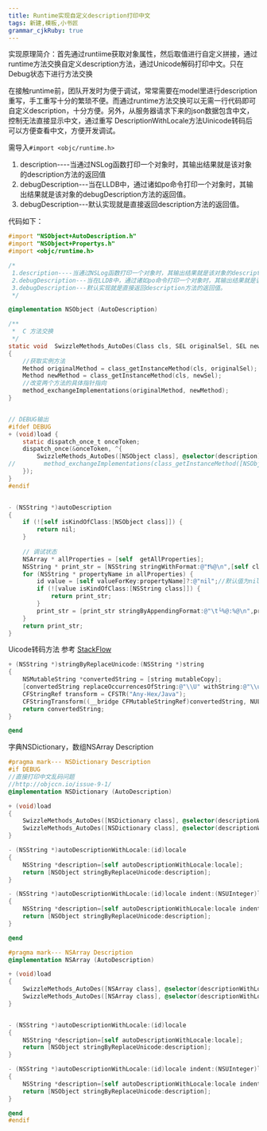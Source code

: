 ```yaml
---
title: Runtime实现自定义description打印中文
tags: 新建,模板,小书匠
grammar_cjkRuby: true
---
```

实现原理简介：首先通过runtiime获取对象属性，然后取值进行自定义拼接，通过runtime方法交换自定义description方法，通过Unicode解码打印中文。只在Debug状态下进行方法交换

在接触runtime前，团队开发时为便于调试，常常需要在model里进行description重写，手工重写十分的繁琐不便。而通过runtime方法交换可以无需一行代码即可自定义description，十分方便。另外，从服务器请求下来的json数据包含中文，控制无法直接显示中文，通过重写
DescriptionWithLocale方法Uinicode转码后可以方便查看中文，方便开发调试。

需导入`#import <objc/runtime.h>`
 1. description----当通过NSLog函数打印一个对象时，其输出结果就是该对象的description方法的返回值
 2. debugDescription---当在LLDB中，通过诸如po命令打印一个对象时，其输出结果就是该对象的debugDescription方法的返回值。
 3. debugDescription---默认实现就是直接返回description方法的返回值。

代码如下：
```objectivec
#import "NSObject+AutoDescription.h"
#import "NSObject+Propertys.h"
#import <objc/runtime.h>

/*
 1.description----当通过NSLog函数打印一个对象时，其输出结果就是该对象的description方法的返回值
 2.debugDescription---当在LLDB中，通过诸如po命令打印一个对象时，其输出结果就是该对象的debugDescription方法的返回值。
 3.debugDescription---默认实现就是直接返回description方法的返回值。
 */

@implementation NSObject (AutoDescription)

/**
 *  C 方法交换
 */
static void  SwizzleMethods_AutoDes(Class cls, SEL originalSel, SEL newSel)
{
    //获取实例方法
    Method originalMethod = class_getInstanceMethod(cls, originalSel);
    Method newMethod = class_getInstanceMethod(cls, newSel);
    //改变两个方法的具体指针指向
    method_exchangeImplementations(originalMethod, newMethod);
}


// DEBUG输出
#ifdef DEBUG
+ (void)load {
    static dispatch_once_t onceToken;
    dispatch_once(&onceToken, ^{
        SwizzleMethods_AutoDes([NSObject class], @selector(description), @selector(autoDescription));
//        method_exchangeImplementations(class_getInstanceMethod([NSObject class], @selector(description)), class_getInstanceMethod([NSObject class], @selector(autoDescription)));
    });
}
#endif


- (NSString *)autoDescription
{
    if (![self isKindOfClass:[NSObject class]]) {
        return nil;
    }
    
    // 调试状态
    NSArray * allProperties = [self  getAllProperties];
    NSString * print_str = [NSString stringWithFormat:@"❗%@\n",[self class]];
    for (NSString * propertyName in allProperties) {
        id value = [self valueForKey:propertyName]?:@"nil";//默认值为nil字符串
        if (![value isKindOfClass:[NSString class]]) {
            return print_str;
        }
        print_str = [print_str stringByAppendingFormat:@"\t└%@:%@\n",propertyName,value];
    }
    return print_str;
}
```


Uicode转码方法 
参考 [StackFlow](http://stackoverflow.com/questions/2099349/using-objective-c-cocoa-to-unescape-unicode-characters-ie-u1234/)



```objectivec
+ (NSString *)stringByReplaceUnicode:(NSString *)string
{
    NSMutableString *convertedString = [string mutableCopy];
    [convertedString replaceOccurrencesOfString:@"\\U" withString:@"\\u" options:0 range:NSMakeRange(0, convertedString.length)];
    CFStringRef transform = CFSTR("Any-Hex/Java");
    CFStringTransform((__bridge CFMutableStringRef)convertedString, NULL, transform, YES);
    return convertedString;
}

@end
```

字典NSDictionary，数组NSArray Description
```objectivec
#pragma mark--- NSDictionary Description
#if DEBUG
//直接打印中文乱码问题
//http://objccn.io/issue-9-1/
@implementation NSDictionary (AutoDescription)

+ (void)load
{
    SwizzleMethods_AutoDes([NSDictionary class], @selector(descriptionWithLocale:), @selector(autoDescriptionWithLocale:));
    SwizzleMethods_AutoDes([NSDictionary class], @selector(descriptionWithLocale:indent:), @selector(autoDescriptionWithLocale:indent:));
}

- (NSString *)autoDescriptionWithLocale:(id)locale
{
    NSString *description=[self autoDescriptionWithLocale:locale];
    return [NSObject stringByReplaceUnicode:description];
}

- (NSString *)autoDescriptionWithLocale:(id)locale indent:(NSUInteger)level
{
    NSString *description=[self autoDescriptionWithLocale:locale indent:level];
    return [NSObject stringByReplaceUnicode:description];
}

@end

#pragma mark--- NSArray Description
@implementation NSArray (AutoDescription)

+ (void)load
{
    SwizzleMethods_AutoDes([NSArray class], @selector(descriptionWithLocale:), @selector(autoDescriptionWithLocale:));
    SwizzleMethods_AutoDes([NSArray class], @selector(descriptionWithLocale:indent:), @selector(autoDescriptionWithLocale:indent:));
}


- (NSString *)autoDescriptionWithLocale:(id)locale
{
    NSString *description=[self autoDescriptionWithLocale:locale];
    return [NSObject stringByReplaceUnicode:description];
}

- (NSString *)autoDescriptionWithLocale:(id)locale indent:(NSUInteger)level
{
    NSString *description=[self autoDescriptionWithLocale:locale indent:level];
    return [NSObject stringByReplaceUnicode:description];
}

@end
#endif

```